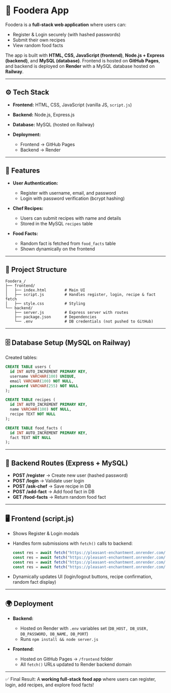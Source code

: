 # 🍴 Foodera App

Foodera is a **full-stack web application** where users can:

* Register & Login securely (with hashed passwords)
* Submit their own recipes
* View random food facts

The app is built with **HTML, CSS, JavaScript (frontend)**, **Node.js + Express (backend)**, and **MySQL (database)**.
Frontend is hosted on **GitHub Pages**, and backend is deployed on **Render** with a MySQL database hosted on **Railway**.

---

## ⚙️ Tech Stack

* **Frontend:** HTML, CSS, JavaScript (vanilla JS, `script.js`)
* **Backend:** Node.js, Express.js
* **Database:** MySQL (hosted on Railway)
* **Deployment:**

  * Frontend → GitHub Pages
  * Backend → Render

---

## 🚀 Features

* **User Authentication:**

  * Register with username, email, and password
  * Login with password verification (bcrypt hashing)

* **Chef Recipes:**

  * Users can submit recipes with name and details
  * Stored in the MySQL `recipes` table

* **Food Facts:**

  * Random fact is fetched from `food_facts` table
  * Shown dynamically on the frontend

---

## 📂 Project Structure

```
Foodera_/
├── frontend/
│   ├── index.html        # Main UI
│   ├── script.js         # Handles register, login, recipe & fact fetch
│   ├── style.css         # Styling
└── backend/
    ├── server.js         # Express server with routes
    ├── package.json      # Dependencies
    └── .env              # DB credentials (not pushed to GitHub)
```

---

## 🗄️ Database Setup (MySQL on Railway)

Created tables:

```sql
CREATE TABLE users (
  id INT AUTO_INCREMENT PRIMARY KEY,
  username VARCHAR(100) UNIQUE,
  email VARCHAR(100) NOT NULL,
  password VARCHAR(255) NOT NULL
);

CREATE TABLE recipes (
  id INT AUTO_INCREMENT PRIMARY KEY,
  name VARCHAR(100) NOT NULL,
  recipe TEXT NOT NULL
);

CREATE TABLE food_facts (
  id INT AUTO_INCREMENT PRIMARY KEY,
  fact TEXT NOT NULL
);
```

---

## 🔑 Backend Routes (Express + MySQL)

* **POST /register** → Create new user (hashed password)
* **POST /login** → Validate user login
* **POST /ask-chef** → Save recipe in DB
* **POST /add-fact** → Add food fact in DB
* **GET /food-facts** → Return random food fact

---

## 🖥️ Frontend (script.js)

* Shows Register & Login modals
* Handles form submissions with `fetch()` calls to backend:

  ```javascript
  const res = await fetch("https://pleasant-enchantment.onrender.com/register", {...});
  const res = await fetch("https://pleasant-enchantment.onrender.com/login", {...});
  const res = await fetch("https://pleasant-enchantment.onrender.com/ask-chef", {...});
  const res = await fetch("https://pleasant-enchantment.onrender.com/food-facts");
  ```
* Dynamically updates UI (login/logout buttons, recipe confirmation, random fact display)

---

## 🌍 Deployment

* **Backend:**

  * Hosted on Render with `.env` variables set (`DB_HOST, DB_USER, DB_PASSWORD, DB_NAME, DB_PORT`)
  * Runs `npm install && node server.js`

* **Frontend:**

  * Hosted on GitHub Pages → `/frontend` folder
  * All `fetch()` URLs updated to Render backend domain

---

✅ Final Result: A **working full-stack food app** where users can register, login, add recipes, and explore food facts!

